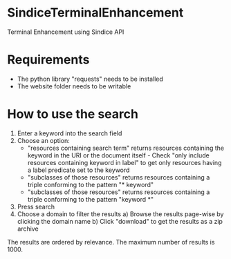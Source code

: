 SindiceTerminalEnhancement
==========================

Terminal Enhancement using Sindice API


Requirements
============
- The python library "requests" needs to be installed
- The website folder needs to be writable


How to use the search
=====================

1. Enter a keyword into the search field
2. Choose an option: 
	- "resources containing search term" returns resources containing the keyword in the URI or the document itself
            - Check "only include resources containing keyword in label" to get only resources having a label predicate set to the keyword
	- "subclasses of those resources" returns resources containing a triple conforming to the pattern "* <subClassOf> keyword"
	- "subclasses of those resources" returns resources containing a triple conforming to the pattern "keyword <subClassOf> *"
3. Press search
4. Choose a domain to filter the results
	a) Browse the results page-wise by clicking the domain name
	b) Click "download" to get the results as a zip archive
	
The results are ordered by relevance. The maximum number of results is 1000.
	

